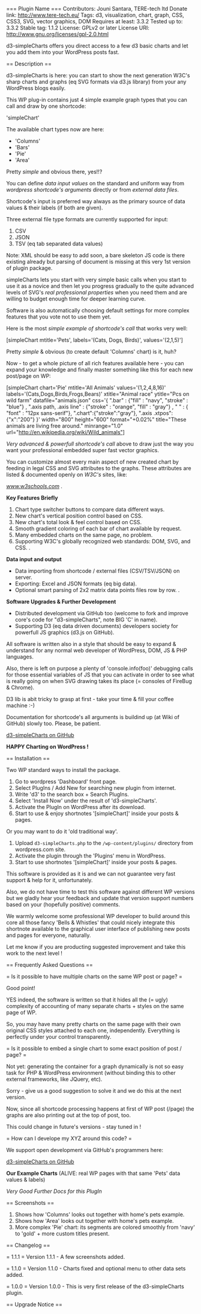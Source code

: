 === Plugin Name ===
Contributors: Jouni Santara, TERE-tech ltd
Donate link: http://www.tere-tech.eu/
Tags: d3, visualization, chart, graph, CSS, CSS3, SVG, vector graphics, DOM
Requires at least: 3.3.2
Tested up to: 3.3.2
Stable tag: 1.1.2
License: GPLv2 or later
License URI: http://www.gnu.org/licenses/gpl-2.0.html

d3-simpleCharts offers you direct access to a few d3 basic charts and let you add them into your WordPress posts fast.

== Description ==

d3-simpleCharts is here: you can start to show the next generation W3C's sharp charts and graphs (eq SVG formats via d3.js library) from your any WordPress blogs easily.

This WP plug-in contains just 4 simple example graph types that you can call and draw by one shortcode: 

  'simpleChart'

The available chart types now are here:

* 'Columns'
* 'Bars'
* 'Pie'
* 'Area'

Pretty *simple* and obvious there, yes!!?

You can define *data input values* on the standard and uniform way from *wordpress shortcode's arguments* directly or from *external data files*. 

Shortcode's input is preferred way always as the primary source of data values & their labels (if both are given).

Three external file type formats are currently supported for input:

1. CSV
1. JSON
1. TSV (eq tab separated data values)

Note: XML should be easy to add soon, a bare skeleton JS code is there existing already but parsing of document is missing at this very 1st version of plugin package.

simpleCharts lets you start with very simple basic calls when you start to use it as a novice and then let you progress gradually to the quite advanced levels of SVG's *real professional properties* when you need them and are willing to budget enough time for deeper learning curve. 

Software is also automatically choosing default settings for more complex features that you vote not to use them yet.

Here is the most *simple example of shortcode's call* that works very well:

[simpleChart mtitle='Pets', labels='(Cats, Dogs, Birds)', values='(2,1,5)']

Pretty *simple* & obvious (to create default 'Columns' chart) is it, huh?

Now - to get a whole picture of all rich features available here - you can expand your knowledge and finally master something like this for each new post/page on WP:

[simpleChart chart='Pie' mtitle='All Animals' values='(1,2,4,8,16)' labels='(Cats,Dogs,Birds,Frogs,Bears)' xtitle="Animal race" ytitle="Pcs on wild farm" datafile="animals.json" css='{ ".bar" : {"fill" : "navy", "stroke" : "blue"} , ".axis path, .axis line" : {"stroke" : "orange", "fill" : "gray"} , " " : { "font" : "12px sans-serif"}, ".chart":{"stroke":"gray"}, ".axis .xtpos":{"x":"200"} }'  width="800" height="600" format="+0.02%" title="These animals are living free around." minrange="1.0" url="http://en.wikipedia.org/wiki/Wild_animals"]

*Very advanced & powerfull shortcode's call* above to draw just the way you want your professional embedded super fast vector graphics. 

You can customize almost every main aspect of new created chart by feeding in legal CSS and SVG attributes to the graphs. These attributes are listed & documented openly on *W3C's* sites, like: 

*www.w3schools.com*
.

**Key Features Briefly**

1. Chart type switcher buttons to compare data different ways.
1. New chart's vertical position control based on CSS.
1. New chart's total look & feel control based on CSS.
1. Smooth gradient coloring of each bar of chart available by request.
1. Many embedded charts on the same page, no problem.
1. Supporting W3C's globally recognized web standards: DOM, SVG, and CSS.
.

**Data input and output**

* Data importing from shortcode / external files (CSV/TSV/JSON) on server.
* Exporting: Excel and JSON formats (eq big data).
* Optional smart parsing of 2x2 matrix data points files row by row.
.

**Software Upgrades & Further Development**

* Distributed development via GitHub too (welcome to fork and improve core's code for "d3-simpleCharts", note BIG 'C' in name).
* Supporting D3 (eq data driven documents) developers society for powerfull JS graphics (d3.js on GitHub).

All software is written also in a style that should be easy to expand & understand for any normal web developer of WordPress, DOM, JS & PHP languages. 

Also, there is left on purpose a plenty of 'console.info(foo)' debugging calls for those essential variables of JS that you can activate in order to see what is really going on when SVG drawing takes its place (= consoles of FireBug & Chrome). 

D3 lib is abit tricky to grasp at first - take your time & fill your coffee machine :-)

Documentation for shortcode's all arguments is buildind up (at Wiki of GitHub) slowly too. Please, be patient.


[d3-simpleCharts on GitHub](https://github.com/mrBigJS/d3-simpleCharts "Join in and fork this code even better to anyone.")


**HAPPY Charting on WordPress !**


== Installation ==

Two WP standard ways to install the package.

1. Go to wordpress 'Dashboard' front page.
1. Select PlugIns / Add New for searching new plugin from internet.
1. Write 'd3' to the search box + Search PlugIns.
1. Select 'Install Now' under the result of 'd3-simpleCharts'.
1. Activate the PlugIn on WordPress after its download.
1. Start to use & enjoy shortnotes '[simpleChart]' inside your posts & pages.

Or you may want to do it 'old traditional way'.

1. Upload `d3-simpleCharts.php` to the `/wp-content/plugins/` directory from wordpress.com site.
1. Activate the plugin through the 'Plugins' menu in WordPress.
1. Start to use shortnotes '[simpleChart]' inside your posts & pages.

This software is provided as it is and we can not guarantee very fast support & help for it, unfortunately.

Also, we do not have time to test this software against different WP versions but we gladly hear your feedback and update that version support numbers based on your (hopefully positive) comments.

We warmly welcome some professional WP developer to build around this core all those fancy 'Bells & Whistles' that could nicely integrate this shortnote available to the graphical user interface of publishing new posts and pages for everyone, naturally.

Let me know if you are producting suggested improvement and take this work to the next level !

== Frequently Asked Questions ==

= Is it possible to have multiple charts on the same WP post or page? =

Good point!

YES indeed, the software is written so that it hides all the (= ugly) complexity of accounting of many separate charts + styles on the same page of WP.

So, you may have many pretty charts on the same page with their own original CSS styles attached to each one, independently. Everything is perfectly under your control transparently.

= Is it possible to embed a single chart to some exact position of post / page? =

Not yet: generating the container for a graph dynamically is not so easy task for PHP & WordPress environment (without binding this to other external frameworks, like JQuery, etc).

Sorry - give us a good suggestion to solve it and we do this at the next version.

Now, since all shortcode processing happens at first of WP post (/page) the graphs are also printing out at the top of post, too.

This could change in future's versions - stay tuned in !

= How can I develope my XYZ around this code? =

We support open development via GitHub's programmers here:

[d3-simpleCharts on GitHub](https://github.com/mrBigJS/d3-simpleCharts "Join in and fork this code even better to anyone.")


**Our Example Charts** (ALIVE: real WP pages with that same 'Pets' data values & labels)  

[d3-simpleCharts, columns]: http://www.tere-tech.eu/balticfinns/?page_id=28503
            "Shows how 'Columns' looks out together with home's pets example."			
[d3-simpleCharts, bars]: http://www.tere-tech.eu/balticfinns/?page_id=28515
            "Shows how 'Bars' looks out together with home's pets example."
[d3-simpleCharts, pie]: http://www.tere-tech.eu/balticfinns/?page_id=28521
            "Shows how 'Pie' looks out together with home's pets example."			
[d3-simpleCharts, area]: http://www.tere-tech.eu/balticfinns/?page_id=28524
            "Shows how 'Area' looks out together with home's pets example."

*Very Good Further Docs for this PlugIn*

[D3, All Galleries]: https://github.com/mbostock/d3/wiki/Gallery
            "Fancy, impressive & professional charts that should inspire you to jump in."

[Chart's SVG standard]: http://www.w3schools.com/svg/svg_reference.asp
            "Usefull for personalizing your own visual outlook of chart contents, use together with Firebug's/Chrome's 'Inspect element' on browser's window command."

[Chart's CSS styles & layout control]: http://www.w3schools.com/tags/tag_table.asp
            "Usefull for contolling chart's background look and its overall position."

[D3, Tutorial]: https://github.com/mbostock/d3/wiki/Tutorials
            "Now, let's get your fingers dirty and start programming more charts!"

[D3, API's reference]: https://github.com/mbostock/d3/wiki/API-Reference
            "All you finally need when get up to PRO level with D3 & its cool programming universe."

== Screenshots ==

1. Shows how 'Columns' looks out together with home's pets example.
2. Shows how 'Area' looks out together with home's pets example.
3. More complex 'Pie' chart: its segments are colored smoothly from 'navy' to 'gold' + more custom titles present.

== Changelog ==

= 1.1.1 =
Version 1.1.1 - A few screenshots added.

= 1.1.0 =
Version 1.1.0 - Charts fixed and optional menu to other data sets added.

= 1.0.0 =
Version 1.0.0 - This is very first release of the d3-simpleCharts plugin.

== Upgrade Notice ==


            
